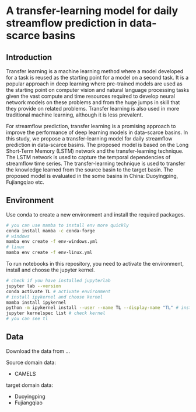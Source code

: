 <!--
 * @Author: Wenyu Ouyang
 * @Date: 2023-10-12 15:44:30
 * @LastEditTime: 2023-10-12 16:22:11
 * @LastEditors: Wenyu Ouyang
 * @Description: README FOR HYDROTL
 * @FilePath: \HydroTL\README.md
 * Copyright (c) 2023-2024 Wenyu Ouyang. All rights reserved.
-->
# A transfer-learning model for daily streamflow prediction in data-scarce basins

## Introduction

Transfer learning is a machine learning method where a model developed for a task is reused as the starting point for a model on a second task. It is a popular approach in deep learning where pre-trained models are used as the starting point on computer vision and natural language processing tasks given the vast compute and time resources required to develop neural network models on these problems and from the huge jumps in skill that they provide on related problems. Transfer learning is also used in more traditional machine learning, although it is less prevalent.

For streamflow prediction, transfer learning is a promising approach to improve the performance of deep learning models in data-scarce basins. In this study, we propose a transfer-learning model for daily streamflow prediction in data-scarce basins. The proposed model is based on the Long Short-Term Memory (LSTM) network and the transfer-learning technique. The LSTM network is used to capture the temporal dependencies of streamflow time series. The transfer-learning technique is used to transfer the knowledge learned from the source basin to the target basin. The proposed model is evaluated in the some basins in China: Duoyingping, Fujiangqiao etc.

## Environment

Use conda to create a new environment and install the required packages.

```bash
# you can use mamba to install env more quickly
conda install mamba -c conda-forge
# windows
mamba env create -f env-windows.yml
# linux
mamba env create -f env-linux.yml
```

To run notebooks in this repository, you need to activate the environment, install and choose the jupyter kernel.

```bash
# check if you have installed jupyterlab
jupyter lab --version
conda activate TL # activate environment
# install ipykernel and choose kernel
mamba install ipykernel
python -m ipykernel install --user --name TL --display-name "TL" # install kernel
jupyter kernelspec list # check kernel
# you can see tl
```

## Data

Download the data from ...

Source domain data:

- CAMELS

target domain data:

- Duoyingping
- Fujiangqiao

